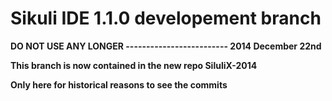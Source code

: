 Sikuli IDE 1.1.0 developement branch
===

**DO NOT USE ANY LONGER ------------------------- 2014 December 22nd**

**This branch is now contained in the new repo SiluliX-2014**

**Only here for historical reasons to see the commits**
